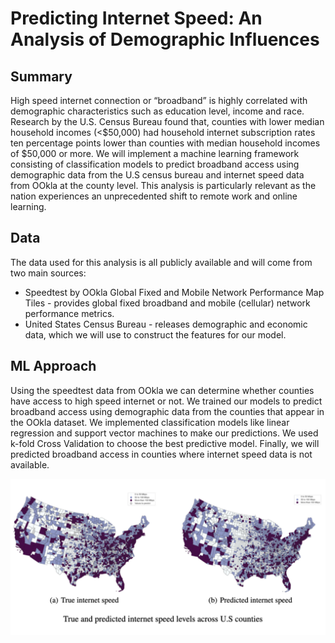 # Predicting Internet Speed: An Analysis of Demographic Influences

## Summary
High speed internet connection or “broadband” is highly correlated with demographic
characteristics such as education level, income and race. Research by the U.S. Census Bureau
found that, counties with lower median household incomes (<$50,000) had household internet
subscription rates ten percentage points lower than counties with median household incomes of
$50,000 or more. We will implement a machine learning framework consisting of classification
models to predict broadband access using demographic data from the U.S census bureau and
internet speed data from OOkla at the county level. This analysis is particularly relevant as the
nation experiences an unprecedented shift to remote work and online learning.

## Data
The data used for this analysis is all publicly available and will come from two main sources:
* Speedtest by OOkla Global Fixed and Mobile Network Performance Map Tiles - provides global fixed broadband and mobile (cellular) network performance metrics.
* United States Census Bureau - releases demographic and economic data, which we will use to construct the features for our model.

## ML Approach
Using the speedtest data from OOkla we can determine whether counties have access to high speed internet or not. We trained our models to predict broadband access using demographic data from the counties that appear in the OOkla dataset. 
We implemented classification models like linear regression and support vector machines to make our predictions. We used k-fold Cross Validation to choose the best predictive model. Finally, we will predicted broadband access in counties where internet speed data is not available.


![](internet-speed.png)